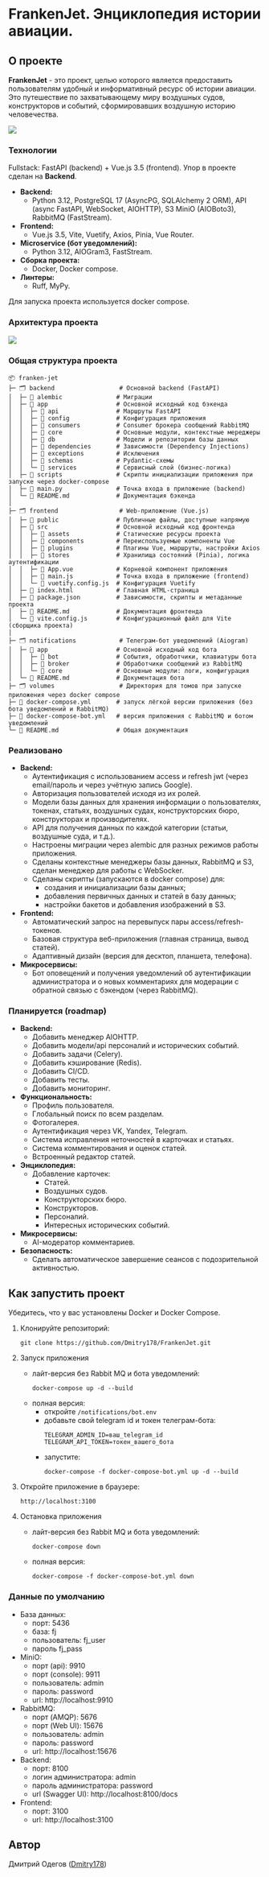 # FrankenJet. Энциклопедия истории авиации.

## О проекте

**FrankenJet** - это проект, целью которого является предоставить пользователям удобный и информативный ресурс об истории авиации. Это путешествие по захватывающему миру воздушных судов, конструкторов и событий, сформировавших воздушную историю человечества.

![](home.png)

### Технологии

Fullstack: FastAPI (backend) + Vue.js 3.5 (frontend). Упор в проекте сделан на **Backend**.

* **Backend:**
  * Python 3.12, PostgreSQL 17 (AsyncPG, SQLAlchemy 2 ORM), API (async FastAPI, WebSocket, AIOHTTP), S3 MiniO (AIOBoto3), RabbitMQ (FastStream).
* **Frontend:**
  * Vue.js 3.5, Vite, Vuetify, Axios, Pinia, Vue Router.
* **Microservice (бот уведомлений):**
  * Python 3.12, AIOGram3, FastStream.
* **Сборка проекта:**
  * Docker, Docker compose.
* **Линтеры:**
  * Ruff, MyPy.

Для запуска проекта используется docker compose.

### Архитектура проекта

![](fja.png)

### Общая структура проекта

```
📦 franken-jet
├─ 🗂️ backend                  # Основной backend (FastAPI)
│  ├─ 📁 alembic               # Миграции
│  ├─ 📁 app                   # Основной исходный код бэкенда
│  │  ├─ 📁 api                # Маршруты FastAPI
│  │  ├─ 📁 config             # Конфигурация приложения
│  │  ├─ 📁 consumers          # Consumer брокера сообщений RabbitMQ
│  │  ├─ 📁 core               # Основные модули, контекстные мереджеры
│  │  ├─ 📁 db                 # Модели и репозитории базы данных
│  │  ├─ 📁 dependencies       # Зависимости (Dependency Injections)
│  │  ├─ 📁 exceptions         # Исключения
│  │  ├─ 📁 schemas            # Pydantic-схемы
│  │  └─ 📁 services           # Сервисный слой (бизнес-логика)
│  ├─ 📁 scripts               # Скрипты инициализации приложения при запуске через docker-compose
│  ├─ 📄 main.py               # Точка входа в приложение (backend)
│  └─ 📄 README.md             # Документация бэкенда
│
├─ 🗂️ frontend                 # Web-приложение (Vue.js)
│  ├─ 📁 public                # Публичные файлы, доступные напрямую
│  ├─ 📁 src                   # Основной исходный код фронтенда
│  │  ├─ 📁 assets             # Статические ресурсы проекта
│  │  ├─ 📁 components         # Переиспользуемые компоненты Vue
│  │  ├─ 📁 plugins            # Плагины Vue, маршруты, настройки Axios
│  │  ├─ 📁 stores             # Хранилища состояний (Pinia), логика аутентификации
│  │  ├─ 📄 App.vue            # Корневой компонент приложения
│  │  ├─ 📄 main.js            # Точка входа в приложение (frontend)
│  │  └─ 📄 vuetify.config.js  # Конфигурация Vuetify
│  ├─ 📄 index.html            # Главная HTML-страница
│  ├─ 📄 package.json          # Зависимости, скрипты и метаданные проекта
│  ├─ 📄 README.md             # Документация фронтенда
│  └─ 📄 vite.config.js        # Конфигурационный файл для Vite (сборщика проекта)
│
├─ 🗂️ notifications            # Телеграм-бот уведомлений (Aiogram)
│  ├─ 📁 app                   # Основной исходный код бота
│  │  ├─ 📁 bot                # События, обработчики, клавиатуры бота
│  │  ├─ 📁 broker             # Обработчики сообщений из RabbitMQ
│  │  └─ 📁 core               # Основные модули: логи, конфигурация
│  └─ 📄 README.md             # Документация бота
├─ 🗂️ volumes                  # Директория для томов при запуске приложения через docker compose
├─ 📄 docker-compose.yml       # запуск лёгкой версии приложения (без бота уведомлений и RabbitMQ)
├─ 📄 docker-compose-bot.yml   # версия приложения с RabbitMQ и ботом уведомлений 
└─ 📄 README.md                # Общая документация
```

### Реализовано

* **Backend:**
  * Аутентификация с использованием access и refresh jwt (через email/пароль и через учётную запись Google).
  * Авторизация пользователей исходя из их ролей.
  * Модели базы данных для хранения информации о пользователях, токенах, статьях, воздушных судах, конструкторских бюро, конструкторах и производителях.
  * API для получения данных по каждой категории (статьи, воздушные суда, и т.д.).
  * Настроены миграции через alembic для разных режимов работы приложения.
  * Сделаны контекстные менеджеры базы данных, RabbitMQ и S3, сделан менеджер для работы с WebSocker.
  * Сделаны скрипты (запускаются в docker compose) для:
    * создания и инициализации базы данных;
    * добавления первичных данных и статей в базу данных;
    * настройки бакетов и добавления изображений в S3.
* **Frontend:**
  * Автоматический запрос на перевыпуск пары access/refresh-токенов.
  * Базовая структура веб-приложения (главная страница, вывод статей).
  * Адаптивный дизайн (версия для десктоп, планшета, телефона).
* **Микросервисы:**
  * Бот оповещений и получения уведомлений об аутентификации администратора и о новых комментариях для модерации с обратной связью с бэкендом (через RabbitMQ).

### Планируется (roadmap)

* **Backend:**
  * Добавить менеджер AIOHTTP.
  * Добавить модели/api персоналий и исторических событий.
  * Добавить задачи (Celery).
  * Добавить кэширование (Redis).
  * Добавить CI/CD.
  * Добавить тесты.
  * Добавить мониторинг.
* **Функциональность:**
  * Профиль пользователя.
  * Глобальный поиск по всем разделам.
  * Фотогалерея.
  * Аутентификация через VK, Yandex, Telegram.
  * Система исправления неточностей в карточках и статьях.
  * Система комментирования и оценок статей.
  * Встроенный редактор статей.
* **Энциклопедия:**
  * Добавление карточек:
    * Статей.
    * Воздушных судов.
    * Конструкторских бюро.
    * Конструкторов.
    * Персоналий.
    * Интересных исторических событий.
* **Микросервисы:**
  * AI-модератор комментариев.
* **Безопасность:**
  * Сделать автоматическое завершение сеансов с подозрительной активностью.

## Как запустить проект

Убедитесь, что у вас установлены Docker и Docker Compose.

1. Клонируйте репозиторий:
   ```
   git clone https://github.com/Dmitry178/FrankenJet.git
   ```

2. Запуск приложения
   * лайт-версия без Rabbit MQ и бота уведомлений:
     ```
     docker-compose up -d --build
     ```
   * полная версия:
     * откройте `/notifications/bot.env`
     * добавьте свой telegram id и токен телеграм-бота:
       ```
       TELEGRAM_ADMIN_ID=ваш_telegram_id
       TELEGRAM_API_TOKEN=токен_вашего_бота
       ```
     * запустите:
       ```
       docker-compose -f docker-compose-bot.yml up -d --build
       ```

3. Откройте приложение в браузере:
    ```
    http://localhost:3100
    ```

4. Остановка приложения
   * лайт-версия без Rabbit MQ и бота уведомлений:
     ```
     docker-compose down
     ```
   * полная версия:
     ```
     docker-compose -f docker-compose-bot.yml down
     ```

### Данные по умолчанию

* База данных:
  * порт: 5436
  * база: fj
  * пользователь: fj_user
  * пароль fj_pass
* MiniO:
  * порт (api): 9910
  * порт (console): 9911
  * пользователь: admin
  * пароль: password
  * url: http://localhost:9910
* RabbitMQ:
  * порт (AMQP): 5676
  * порт (Web UI): 15676
  * пользователь: admin
  * пароль: password
  * url: http://localhost:15676
* Backend:
  * порт: 8100
  * логин администратора: admin
  * пароль администратора: password
  * url (Swagger UI): http://localhost:8100/docs
* Frontend:
  * порт: 3100
  * url: http://localhost:3100

## Автор

Дмитрий Одегов ([Dmitry178](https://github.com/Dmitry178))

